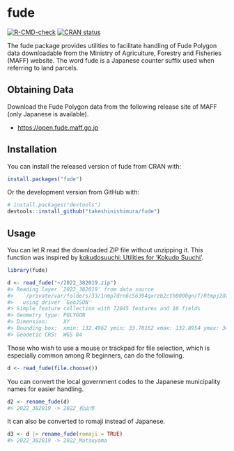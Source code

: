 
<!-- README.md is generated from README.Rmd. Please edit that file -->

# fude

<!-- badges: start -->

[![R-CMD-check](https://github.com/takeshinishimura/fude/actions/workflows/check-standard.yaml/badge.svg)](https://github.com/takeshinishimura/fude/actions/workflows/check-standard.yaml)
[![CRAN
status](https://www.r-pkg.org/badges/version/fude)](https://CRAN.R-project.org/package=fude)
<!-- badges: end -->

The fude package provides utilities to facilitate handling of Fude
Polygon data downloadable from the Ministry of Agriculture, Forestry and
Fisheries (MAFF) website. The word fude is a Japanese counter suffix
used when referring to land parcels.

## Obtaining Data

Download the Fude Polygon data from the following release site of MAFF
(only Japanese is available).

- <https://open.fude.maff.go.jp>

## Installation

You can install the released version of fude from CRAN with:

``` r
install.packages("fude")
```

Or the development version from GitHub with:

``` r
# install.packages("devtools")
devtools::install_github("takeshinishimura/fude")
```

## Usage

You can let R read the downloaded ZIP file without unzipping it. This
function was inspired by [kokudosuuchi: Utilities for ‘Kokudo
Suuchi’](https://CRAN.R-project.org/package=kokudosuuchi).

``` r
library(fude)

d <- read_fude("~/2022_382019.zip")
#> Reading layer `2022_382019' from data source 
#>   `/private/var/folders/33/1nmp7drn6c56394qxrzb2cth0000gn/T/Rtmpj2Ozti/fileb527e31c1cf/2022_382019.json' 
#>   using driver `GeoJSON'
#> Simple feature collection with 72045 features and 10 fields
#> Geometry type: POLYGON
#> Dimension:     XY
#> Bounding box:  xmin: 132.4962 ymin: 33.70162 xmax: 132.8954 ymax: 34.01602
#> Geodetic CRS:  WGS 84
```

Those who wish to use a mouse or trackpad for file selection, which is
especially common among R beginners, can do the following.

``` r
d <- read_fude(file.choose())
```

You can convert the local government codes to the Japanese municipality
names for easier handling.

``` r
d2 <- rename_fude(d)
#> 2022_382019 -> 2022_松山市
```

It can also be converted to romaji instead of Japanese.

``` r
d3 <- d |> rename_fude(romaji = TRUE)
#> 2022_382019 -> 2022_Matsuyama
```
